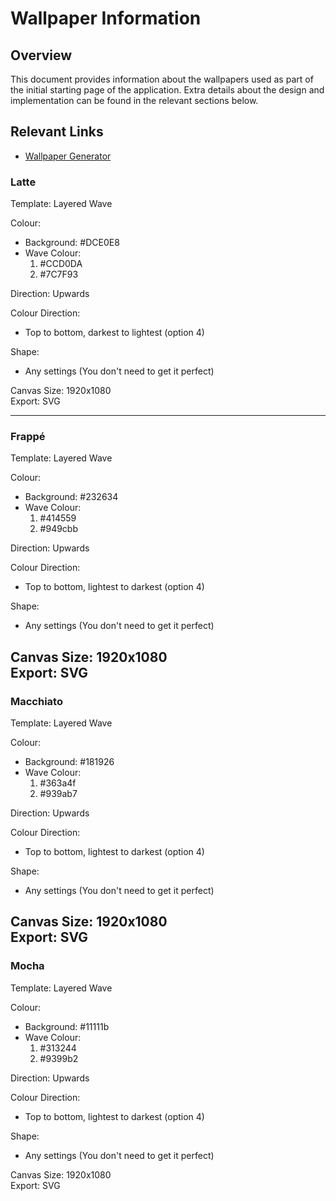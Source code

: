 # Wallpaper Information

## Overview
This document provides information about the wallpapers used as part of the initial starting page of the application. Extra details about the design and implementation can be found in the relevant sections below.

## Relevant Links
- [Wallpaper Generator](https://app.haikei.app/)

### Latte
Template: Layered Wave    

Colour:
 - Background: #DCE0E8
 - Wave Colour: 
    1. #CCD0DA
    2. #7C7F93

Direction: Upwards

Colour Direction:
 - Top to bottom, darkest to lightest (option 4)

Shape:
 - Any settings (You don't need to get it perfect)

Canvas Size: 1920x1080  
Export: SVG

---

### Frappé
Template: Layered Wave   

Colour:
 - Background: #232634
 - Wave Colour: 
    1. #414559
    2. #949cbb

Direction: Upwards

Colour Direction:
 - Top to bottom, lightest to darkest (option 4)

Shape:
 - Any settings (You don't need to get it perfect)

Canvas Size: 1920x1080  
Export: SVG
---

### Macchiato
Template: Layered Wave   

Colour:
 - Background: #181926
 - Wave Colour: 
    1. #363a4f
    2. #939ab7

Direction: Upwards

Colour Direction:
 - Top to bottom, lightest to darkest (option 4)

Shape:
 - Any settings (You don't need to get it perfect)

Canvas Size: 1920x1080  
Export: SVG
---

### Mocha
Template: Layered Wave  

Colour:
 - Background: #11111b
 - Wave Colour: 
    1. #313244
    2. #9399b2

Direction: Upwards

Colour Direction:
 - Top to bottom, lightest to darkest (option 4)

Shape:
 - Any settings (You don't need to get it perfect)

Canvas Size: 1920x1080  
Export: SVG